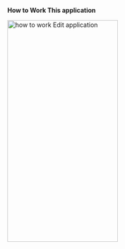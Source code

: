 <b><strong>How to Work This application</strong></b>


<img alt="how to work Edit application" width="250" height="500" src="https://media.giphy.com/media/v1.Y2lkPTc5MGI3NjExb215cWszNHY1MGlzc3ozZXk3aDdlb2JsZzF1M2J1NXI5ZmR6MDFxbSZlcD12MV9pbnRlcm5hbF9naWZfYnlfaWQmY3Q9Zw/M2p4zJ5k1r8RSAZ2cS/giphy.gif">

